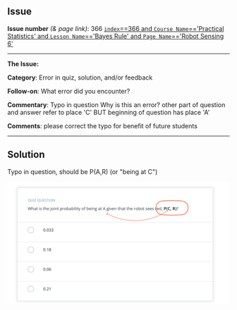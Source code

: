## Issue
**Issue number** _(& page link)_: 366 [`index`==366 and `Course Name`=='Practical Statistics' and `Lesson Name`=='Bayes Rule' and `Page Name`=='Robot Sensing 6'](https://mocha.udacity.com/programs/nd496-mentors-sandbox/en-us/construction/courses/545f4c46-ae54-4164-897e-4a0bb573302d/lessons/ls12047/pages/4f1d95d7-5ca8-4d84-8e78-9f66c4920c37)
***

**The Issue:**

**Category**: Error in quiz, solution, and/or feedback

**Follow-on**: What error did you encounter?

**Commentary**: Typo in question Why is this an error? other part of question
and answer refer to place 'C' BUT beginning of question has
place 'A'

**Comments**: please correct the typo for benefit of future students


***
## Solution

Typo in question, should be P(A,R) (or "being at C")

<img style='width: 600px' src="./images/366.png"></img>